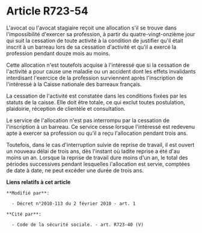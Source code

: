 # Article R723-54

L'avocat ou l'avocat stagiaire reçoit une allocation s'il se trouve dans l'impossibilité d'exercer sa profession, à partir du
quatre-vingt-onzième jour qui suit la cessation de toute activité à la condition de justifier qu'il était inscrit à un
barreau lors de sa cessation d'activité et qu'il a exercé la profession pendant douze mois au moins. 

Cette allocation n'est toutefois acquise à l'intéressé que si la cessation de l'activité a pour cause une maladie ou un
accident dont les effets invalidants interdisant l'exercice de la profession surviennent après l'inscription de l'intéressé à
la Caisse nationale des barreaux français. 

La cessation de l'activité est constatée dans les conditions fixées par les statuts de la caisse. Elle doit être totale, ce
qui exclut toutes postulation, plaidoirie, réception de clientèle et consultation. 

Le service de l'allocation n'est pas interrompu par la cessation de l'inscription à un barreau. Ce service cesse lorsque
l'intéressé est redevenu apte à exercer sa profession ou qu'il a reçu l'allocation pendant trois ans. 

Toutefois, dans le cas d'interruption suivie de reprise de travail, il est ouvert un nouveau délai de trois ans, dès
l'instant où ladite reprise a été d'au moins un an. Lorsque la reprise de travail dure moins d'un an, le total des périodes
successives pendant lesquelles l'allocation est servie, comptées de date à date, ne peut excéder une durée de trois ans.

**Liens relatifs à cet article**

	**Modifié par**:

	  - Décret n°2010-113 du 2 février 2010 - art. 1

	**Cité par**:

	  - Code de la sécurité sociale. - art. R723-40 (V)
